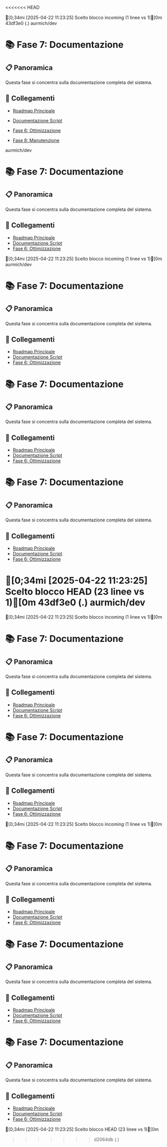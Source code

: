 
<<<<<<< HEAD



[0;34mℹ️ [2025-04-22 11:23:25] Scelto blocco incoming (1 linee vs 1)[0m
 43df3e0 (.)
aurmich/dev
# 📚 Fase 7: Documentazione

## 📋 Panoramica
Questa fase si concentra sulla documentazione completa del sistema.

## 🔄 Collegamenti
- [Roadmap Principale](../roadmap.md)
- [Documentazione Script](../project.md)
- [Fase 6: Ottimizzazione](../roadmap/06_optimization.md)


- [Fase 8: Manutenzione](../roadmap/08_maintenance.md) 

aurmich/dev
# 📚 Fase 7: Documentazione

## 📋 Panoramica
Questa fase si concentra sulla documentazione completa del sistema.

## 🔄 Collegamenti
- [Roadmap Principale](../roadmap.md)
- [Documentazione Script](../project.md)
- [Fase 6: Ottimizzazione](../roadmap/06_optimization.md)


[0;34mℹ️ [2025-04-22 11:23:25] Scelto blocco incoming (1 linee vs 1)[0m
aurmich/dev
# 📚 Fase 7: Documentazione

## 📋 Panoramica
Questa fase si concentra sulla documentazione completa del sistema.

## 🔄 Collegamenti
- [Roadmap Principale](../roadmap.md)
- [Documentazione Script](../project.md)
- [Fase 6: Ottimizzazione](../roadmap/06_optimization.md)


# 📚 Fase 7: Documentazione

## 📋 Panoramica
Questa fase si concentra sulla documentazione completa del sistema.

## 🔄 Collegamenti
- [Roadmap Principale](../roadmap.md)
- [Documentazione Script](../project.md)
- [Fase 6: Ottimizzazione](../roadmap/06_optimization.md)



# 📚 Fase 7: Documentazione

## 📋 Panoramica
Questa fase si concentra sulla documentazione completa del sistema.

## 🔄 Collegamenti
- [Roadmap Principale](../roadmap.md)
- [Documentazione Script](../project.md)
- [Fase 6: Ottimizzazione](../roadmap/06_optimization.md)

[0;34mℹ️ [2025-04-22 11:23:25] Scelto blocco HEAD (23 linee vs 1)[0m
 43df3e0 (.)
aurmich/dev
=======
[0;34mℹ️ [2025-04-22 11:23:25] Scelto blocco incoming (1 linee vs 1)[0m
# 📚 Fase 7: Documentazione

## 📋 Panoramica
Questa fase si concentra sulla documentazione completa del sistema.

## 🔄 Collegamenti
- [Roadmap Principale](../roadmap.md)
- [Documentazione Script](../project.md)
- [Fase 6: Ottimizzazione](../roadmap/06_optimization.md)
# 📚 Fase 7: Documentazione

## 📋 Panoramica
Questa fase si concentra sulla documentazione completa del sistema.

## 🔄 Collegamenti
- [Roadmap Principale](../roadmap.md)
- [Documentazione Script](../project.md)
- [Fase 6: Ottimizzazione](../roadmap/06_optimization.md)

[0;34mℹ️ [2025-04-22 11:23:25] Scelto blocco incoming (1 linee vs 1)[0m
# 📚 Fase 7: Documentazione

## 📋 Panoramica
Questa fase si concentra sulla documentazione completa del sistema.

## 🔄 Collegamenti
- [Roadmap Principale](../roadmap.md)
- [Documentazione Script](../project.md)
- [Fase 6: Ottimizzazione](../roadmap/06_optimization.md)


# 📚 Fase 7: Documentazione

## 📋 Panoramica
Questa fase si concentra sulla documentazione completa del sistema.

## 🔄 Collegamenti
- [Roadmap Principale](../roadmap.md)
- [Documentazione Script](../project.md)
- [Fase 6: Ottimizzazione](../roadmap/06_optimization.md)


# 📚 Fase 7: Documentazione

## 📋 Panoramica
Questa fase si concentra sulla documentazione completa del sistema.

## 🔄 Collegamenti
- [Roadmap Principale](../roadmap.md)
- [Documentazione Script](../project.md)
- [Fase 6: Ottimizzazione](../roadmap/06_optimization.md)

[0;34mℹ️ [2025-04-22 11:23:25] Scelto blocco HEAD (23 linee vs 1)[0m
>>>>>>> d2064db (.)
